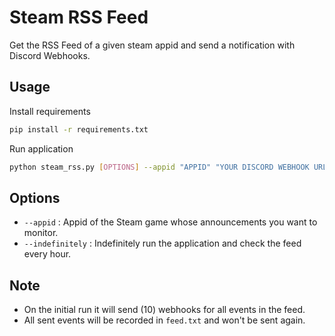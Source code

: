 # Steam RSS Feed
Get the RSS Feed of a given steam appid and send a notification with Discord Webhooks.
## Usage
Install requirements
```bash
pip install -r requirements.txt
```
Run application
```bash
python steam_rss.py [OPTIONS] --appid "APPID" "YOUR DISCORD WEBHOOK URL"
```
## Options
 - `--appid` : Appid of the Steam game whose announcements you want to monitor.
 - `--indefinitely` : Indefinitely run the application and check the feed every hour.
## Note
- On the initial run it will send (10) webhooks for all events in the feed.
- All sent events will be recorded in `feed.txt` and won't be sent again.